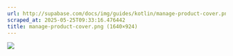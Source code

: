 ```yaml
---
url: http://supabase.com/docs/img/guides/kotlin/manage-product-cover.png
scraped_at: 2025-05-25T09:33:16.476442
title: manage-product-cover.png (1640×924)
---
```


![](https://supabase.com/docs/img/guides/kotlin/manage-product-cover.png)


